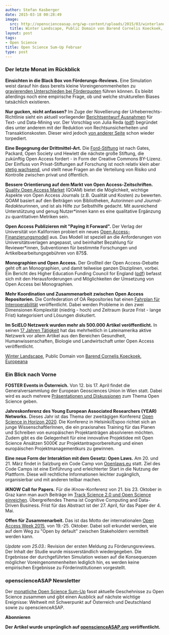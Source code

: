 ```yaml
---
author: Stefan Kasberger
date: 2015-03-18 00:28:49
image:
  src: http://openscienceasap.org/wp-content/uploads/2015/03/winterlandscape-580x481.jpeg
  title: Winter Landscape, Public Domain von Barend Cornelis Koeckoek, Europeana
layout: post
tags:
- Open Science
title: Open Science Sum-Up Februar
type: post
---
```

### Der letzte Monat im Rückblick

**Einsichten in die Black Box von Förderungs-Reviews.** Eine Simulation weist darauf hin dass bereits kleine Voreingenommenheiten zu [gravierenden Unterschieden bei Förderquoten](http://news.sciencemag.org/funding/2015/02/little-bias-peer-review-scores-can-translate-big-money-simulation-finds) führen können. Es bleibt allerdings noch eine empirische Frage, ob und welche strukturellen Biases tatsächlich existieren.

**Nur gucken, nicht anfassen?** Im Zuge der Novellierung der Urheberrechts-Richtlinie sieht ein aktuell vorliegender [Berichtsentwurf Ausnahmen](http://irights.info/artikel/wer-schuerfen-kann-ist-klar-im-vorteil/24906) für Text- und Data-Mining vor. Der Vorschlag von Julia Reda ([pdf](http://www.europarl.europa.eu/sides/getDoc.do?pubRef=-//EP//NONSGML+COMPARL+PE-546.580+02+DOC+PDF+V0//DE&language=DE)) begründet dies unter anderem mit der Reduktion von Rechtsunsicherheiten und Transaktionskosten. Dieser wird jedoch [von anderer Seite](https://netzpolitik.org/2015/eu-urheberrechtsreform-es-droht-leider-acta-reloaded-dank-der-konservativen/) schon wieder torpediert.

**Eine Begegnung der Drittmittel-Art.** Die [Ford-Stiftung](http://www.fordfoundation.org/newsroom/news-from-ford/934) ist nach Gates, Packard, Open Society und Hewlett die nächste große Stiftung, die zukünftig Open Access fordert - in Form der Creative Commons BY-Lizenz. Der Einfluss von Privat-Stiftungen auf Forschung ist noch relativ klein aber [stetig wachsend](https://philanthropy.com/article/When-Scientific-Research/151777), und stellt neue Fragen an die Verteilung von Risiko und Kontrolle zwischen privat und öffentlich.

**Bessere Orientierung auf dem Markt von Open Access-Zeitschriften.** [Quality Open Access Market](http://science.apa.at/site/politik_und_wirtschaft/detail.html?key=SCI_20150218_SCI39491352022431382#.VOWIW9UJjL8.twitter) (QOAM) bietet die Möglichkeit, wichtige Aspekte von Open Access Journals (z.B. Qualität und Kosten) zu bewerten. QOAM basiert auf den Beiträgen von Bibliotheken, Autor*innen und Journal-Redakteur*innen, und ist als Hilfe zur Selbsthilfe gedacht. Mit ausreichend Unterstützung und genug Nutzer*innen kann es eine qualitative Ergänzung zu quantitativen Metriken sein.

**Open Access Publizieren mit "Paying it Forward".** Der Verlag der Universität von Kalifornien probiert ein neues [Open Access-Finanzierungsmodell](https://www.insidehighered.com/news/2015/02/10/u-california-press-builds-open-access-publishing-model-around-paying-it-forward) aus. Das Modell ist speziell an die Anforderungen von Universitätsverlagen angepasst, und beinhaltet Bezahlung für Reviewer*innen, Subventionen für bestimmte Forschungen und Artikelbearbeitungsgebühren von 875$.

**Monographien und Open Access.** Der Großteil der Open Access-Debatte geht oft an Monographien, und damit teilweise ganzen Disziplinen, vorbei. Ein Bericht des Higher Education Funding Council for England ([pdf](http://www.hefce.ac.uk/media/hefce/content/pubs/indirreports/2015/monographsandopenaccess/2014_monographs.pdf)) befasst sich mit den Herausforderungen und Möglichkeiten der Umsetzung von Open Access bei Monographien.

**Mehr Koordination und Zusammenarbeit zwischen Open Access Repositorien.** Die Confederation of OA Repositories hat einen [Fahrplan für Interoperabilität](http://www.infodocket.com/2015/02/05/confederation-of-open-access-repositories-coar-publishes-interoperability-roadmap/) veröffentlicht. Dabei werden Probleme in den zwei Dimensionen Komplexität (niedrig - hoch) und Zeitraum (kurze Frist - lange Frist) kategorisiert und Lösungen diskutiert.

**Im SciELO Netzwerk wurden mehr als 500.000 Artikel veröffentlicht.** In seinen [17 Jahren Tätigkeit](http://blog.scielo.org/en/2015/02/06/the-scielo-network-publishes-more-than-500000-articles-in-open-access-during-its-17-years-of-operation/#.VP2nLcsVVQt) hat das mehrheitlich in Lateinamerika aktive Netzwerk vor allem Artikel aus den Bereichen Gesundheit, Humanwissenschaften, Biologie und Landwirtschaft unter Open Access veröffentlicht.

 [Winter Landscape](http://www.europeana.eu/portal/record/90402/SK_C_165.html), Public Domain von [Barend Cornelis Koeckoek](http://www.europeana.eu/portal/search.html?query=edm_agent%3a%22RM0001.PEOPLE.5564%22), [Europeana](http://www.europeana.eu)

### Ein Blick nach Vorne

**FOSTER Events in Österreich.** Von 12. bis 17. April findet die Generalversammlung der European Geosciences Union in Wien statt. Dabei wird es auch mehrere [Präsentationen und Diskussionen](https://www.fosteropenscience.eu/event/european-geosciences-union-general-assembly-2015) zum Thema Open Science geben.

**Jahreskonferenz des Young European Associated Researchers (YEAR) Networks.** Dieses Jahr ist das Thema der zweitägigen Konferenz [Open Science in Horizon 2020](http://www.year-network.com/homepage/year-annual-conference-2015). Die Konferenz in Helsinki/Espoo richtet sich an junge WissenschaftlerInnen, die ein praxisnahes Training für das Planen und Schreiben von europäischen Projektanträgen absolvieren möchten. Zudem gibt es die Gelegenheit für eine innovative Projektidee mit Open Science Ansätzen 5000€ zur Projektantragvorbereitung und einen europäischen Projektmanagementkurs zu gewinnen.

**Eine neue Form der Interaktion mit dem Gesetz: Open Laws.** Am 20. und 21. März findet in Salzburg ein Code Camp von [Openlaws.eu](http://www.openlaws.eu/) statt. Ziel des Code Camps ist eine Einführung und erleichterter Start in die Nutzung der Plattform. Diese will rechtliche Informationen leichter zugänglich, organisierbar und mit anderen teilbar machen.

**iKNOW Call for Papers.** Für die iKnow-Konferenz von 21. bis 23. Oktober in Graz kann man auch Beiträge im [Track Science 2.0 und Open Science einreichen](http://i-know.tugraz.at/call-for-papers/). Übergreifendes Thema ist Cognitive Computing and Data-Driven Business. Frist für das Abstract ist der 27. April, für das Paper der 4. Mai.

**Offen für Zusammenarbeit.** Das ist das Motto der internationalen [Open Access Week 2015](http://sparc.arl.org/news/2015-open-access-week-theme-announcement), von 19.-25. Oktober. Dabei soll erkundet werden, wie auf dem Weg zu "Open by default" zwischen Stakeholdern vermittelt werden kann.

_Update vom 25.03.:_ Revision der ersten Meldung zu Förderungsreviews. Der Inhalt der Studie wurde missverständlich wiedergegeben. Die Ergebnisse der durchgeführten Simulation weisen auf die Konsequenzen möglicher Voreingenommenheiten lediglich hin, es werden keine empirischen Ergebnisse zu Förderinstitutionen vorgestellt.

### openscienceASAP Newsletter

Der [monatliche Open Science Sum-Up](http://openscienceasap.org/social/monthly-sum-up/) fasst aktuelle Geschehnisse zu Open Science zusammen und gibt einen Ausblick auf nächste wichtige Ereignisse: Weltweit mit Schwerpunkt auf Österreich und Deutschland sowie zu openscienceASAP.

**Abonnieren**

**Der Artikel wurde ursprünglich auf [openscienceASAP.org](http://openscienceasap.org/stream/2015/03/11/open-science-sum-up-februar-2/) veröffentlicht.**